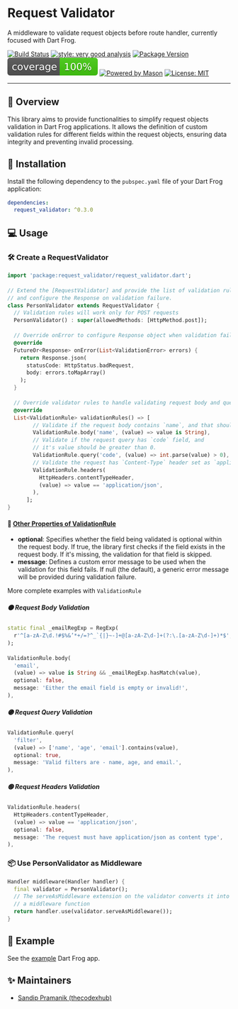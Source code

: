 # Request Validator

A middleware to validate request objects before route handler, currently focused with Dart Frog.

[![Build Status][build_status_badge]][build_status_link]
[![style: very good analysis][very_good_analysis_badge]][very_good_analysis_link]
[![Package Version][package_version]][package_link]
[![Code Coverage][coverage_badge]](https://github.com/thecodexhub/request-validator/actions)
[![Powered by Mason][mason_badge]][mason_link]
[![License: MIT][license_badge]][license_link]

---

## 🧭 Overview

This library aims to provide functionalities to simplify request objects validation in Dart Frog applications. It allows the definition of custom validation rules for different fields within the request objects, ensuring data integrity and preventing invalid processing.

## 🚧 Installation

Install the following dependency to the `pubspec.yaml` file of your Dart Frog application:

```yaml
dependencies:
  request_validator: ^0.3.0
```

## 💻 Usage

### 🛠️ Create a RequestValidator

```dart
import 'package:request_validator/request_validator.dart';

// Extend the [RequestValidator] and provide the list of validation rules
// and configure the Response on validation failure.
class PersonValidator extends RequestValidator {
  // Validation rules will work only for POST requests
  PersonValidator() : super(allowedMethods: [HttpMethod.post]);

  // Override onError to configure Response object when validation fails
  @override
  FutureOr<Response> onError(List<ValidationError> errors) {
    return Response.json(
      statusCode: HttpStatus.badRequest,
      body: errors.toMapArray()
    );
  }

  // Override validator rules to handle validating request body and query params
  @override
  List<ValidationRule> validationRules() => [
        // Validate if the request body contains `name`, and that should be a string
        ValidationRule.body('name', (value) => value is String),
        // Validate if the request query has `code` field, and
        // it's value should be greater than 0.
        ValidationRule.query('code', (value) => int.parse(value) > 0),
        // Validate the request has `Content-Type` header set as `application/json`
        ValidationRule.headers(
          HttpHeaders.contentTypeHeader,
          (value) => value == 'application/json',
        ),
      ];
}
```

#### 📍 <ins>Other Properties of ValidationRule</ins>

- **optional**: Specifies whether the field being validated is optional within the request body. If true, the library first checks if the field exists in the request body. If it's missing, the validation for that field is skipped.
- **message**: Defines a custom error message to be used when the validation for this field fails. If null (the default), a generic error message will be provided during validation failure.

More complete examples with `ValidationRule`

##### 🟠 Request Body Validation

```dart
static final _emailRegExp = RegExp(
  r'^[a-zA-Z\d.!#$%&’*+/=?^_`{|}~-]+@[a-zA-Z\d-]+(?:\.[a-zA-Z\d-]+)*$',
);

ValidationRule.body(
  'email',
  (value) => value is String && _emailRegExp.hasMatch(value),
  optional: false,
  message: 'Either the email field is empty or invalid!',
),
```

##### 🟣 Request Query Validation

```dart
ValidationRule.query(
  'filter',
  (value) => ['name', 'age', 'email'].contains(value),
  optional: true,
  message: 'Valid filters are - name, age, and email.',
),
```

##### 🟢 Request Headers Validation

```dart
ValidationRule.headers(
  HttpHeaders.contentTypeHeader,
  (value) => value == 'application/json',
  optional: false,
  message: 'The request must have application/json as content type',
),
```

### 📦 Use PersonValidator as Middleware

```dart
Handler middleware(Handler handler) {
  final validator = PersonValidator();
  // The serveAsMiddleware extension on the validator converts it into 
  // a middleware function
  return handler.use(validator.serveAsMiddleware());
}
```

## 🧩 Example

See the [example][example] Dart Frog app.

## ✨ Maintainers

- [Sandip Pramanik (thecodexhub)][thecodexhub]

[thecodexhub]: https://github.com/thecodexhub
[license_badge]: https://img.shields.io/badge/license-MIT-blue.svg
[license_link]: https://opensource.org/licenses/MIT
[mason_badge]: https://img.shields.io/endpoint?url=https%3A%2F%2Ftinyurl.com%2Fmason-badge
[mason_link]: https://github.com/felangel/mason
[very_good_analysis_badge]: https://img.shields.io/badge/style-very_good_analysis-B22C89.svg
[very_good_analysis_link]: https://pub.dev/packages/very_good_analysis
[coverage_badge]: https://raw.githubusercontent.com/thecodexhub/request-validator/main/coverage_badge.svg
[build_status_badge]: https://github.com/thecodexhub/request-validator/actions/workflows/main.yaml/badge.svg?branch=main
[build_status_link]: https://github.com/thecodexhub/request-validator/actions
[example]: ./example/
[package_version]: https://img.shields.io/pub/v/request_validator.svg
[package_link]: https://pub.dev/packages/request_validator
